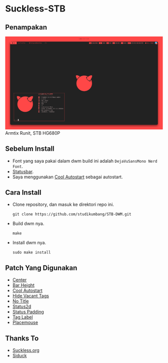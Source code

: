 # Suckless-STB

## Penampakan
![penampakan](Penampakan1.png)
Armtix Runit, STB HG680P

## Sebelum Install
- Font yang saya pakai dalam dwm build ini adalah `DejaVuSansMono Nerd Font`.
- [Statusbar](https://raw.githubusercontent.com/studikumbang/STB-DWM/master/bar).
- Saya menggunakan [Cool Autostart](https://dwm.suckless.org/patches/cool_autostart/) sebagai autostart. 

## Cara Install
- Clone repository, dan masuk ke direktori repo ini.
  ```
  git clone https://github.com/studikumbang/STB-DWM.git
  ```
- Build dwm nya.
  ```
  make
  ```
- Install dwm nya.
  ```
  sudo make install
  ```

## Patch Yang Digunakan
- [Center](https://dwm.suckless.org/patches/center/)
- [Bar Height](https://dwm.suckless.org/patches/bar_height/)
- [Cool Autostart](https://dwm.suckless.org/patches/cool_autostart/)
- [Hide Vacant Tags](https://dwm.suckless.org/patches/hide_vacant_tags/)
- [No Title](https://dwm.suckless.org/patches/notitle/)
- [Status2d](https://dwm.suckless.org/patches/status2d/)
- [Status Padding](https://dwm.suckless.org/patches/statuspadding/)
- [Tag Label](https://dwm.suckless.org/patches/taglabels/)
- [Placemouse](https://github.com/bakkeby/patches/wiki/placemouse)

## Thanks To
- [Suckless.org](https://suckless.org/)
- [Siduck](https://github.com/siduck76/chadwm)

